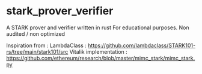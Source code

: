 # stark_prover_verifier

A STARK prover and verifier written in rust
For educational purposes. Non audited / non optimized

Inspiration from :
LambdaClass : https://github.com/lambdaclass/STARK101-rs/tree/main/stark101/src
Vitalik implementation : https://github.com/ethereum/research/blob/master/mimc_stark/mimc_stark.py